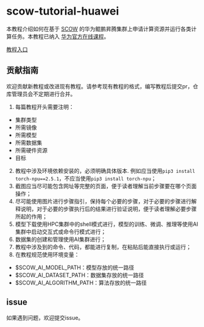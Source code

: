 # scow-tutorial-huawei
本教程介绍如何在基于 [SCOW](https://www.pkuscow.com/) 的华为鲲鹏昇腾集群上申请计算资源并运行各类计算任务。本教程已纳入 [华为官方在线课程](https://www.hiascend.com/developer/courses/detail/1909399063897702401)。

[教程入口](https://github.com/PKUHPC/scow-tutorial-huawei/blob/main/tutorial_scow_huawei.md)

## 贡献指南
欢迎贡献新教程或改进现有教程。请参考现有教程的格式，编写教程后提交pr，仓库管理员会不定期进行合并。
1. 每篇教程开头需要注明：
* 集群类型
* 所需镜像
* 所需模型
* 所需数据集
* 所需硬件资源
* 目标
2. 教程中涉及环境依赖安装的，必须明确具体版本.
例如应当使用`pip3 install torch-npu==2.5.1`，不应当使用`pip3 install torch-npu`；
3. 截图应当尽可能包含网址等完整的页面，便于读者理解当前步骤要在哪个页面操作；
4. 尽可能使用图片进行步骤指引，保持每个必要的步骤，对于必要的步骤进行解释说明，对于必要的步骤执行后的结果进行验证说明，便于读者理解必要步骤所起的作用；
5. 模型下载使用HPC集群中的shell模式进行，模型的训练、微调、推理等使用AI集群中启动交互式或命令行模式进行；
6. 数据集的创建和管理使用AI集群进行；
7. 教程中涉及到的命令、代码，都能进行复制，在粘贴后能直接执行或运行；
8. 在教程规范使用环境变量：
* $SCOW_AI_MODEL_PATH：模型存放的统一路径
* $SCOW_AI_DATASET_PATH：数据集存放的统一路径
* $SCOW_AI_ALGORITHM_PATH：算法存放的统一路径


## issue
如果遇到问题，欢迎提交issue。

